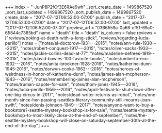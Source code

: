 +++
index = "-JunP8P2fCf3E6RAe9wh"
_sort_create_date = 1499867520
_sort_last_updated = 1499867520
_sort_publish_date = 1499867520
create_date = "2017-07-12T06:52:00-07:00"
publish_date = "2017-07-12T06:52:00-07:00"
date = "2017-07-12T06:52:00-07:00"
last_updated = "2017-07-12T06:52:00-07:00"
preview_url = "0366559a-0a66-cf51-69a0-65844c7385bd"
name = "death"
title = "death"
is_column = false
reviews = ["reviews/poking-at-death-with-a-long-stick", "reviews/regarding-lucia-perillo"]
notes = ["notes/el-doctorow-1931---2015", "notes/ann-rule-1930---2015", "notes/robert-conquest-1917---2015", "notes/oliver-sacks-1933---2015", "notes/jackie-collins-dead-at-77", "notes/madeline-defrees-1919---2015", "notes/david-bowies-100-favorite-books", "notes/umberto-eco-1932---2016", "notes/anita-brookner-1928-2016", "notes/katherine-dunn-1945-2016", "notes/darwyn-cooke-1962---2016", "notes/heroes-of-weirdness-in-honor-of-katherine-dunn", "notes/james-alan-mcpherson-1943---2016", "notes/remembering-james-alan-mcpherson", "notes/truman-capote-for-sale", "notes/thom-jones-1945---2016", "notes/lucia-perillo-1956---2016", "notes/april-festival-to-shut-down-after-one-big-circus-in-2017", "notes/dead-writer-returns-as-robot", "notes/one-month-since-her-passing-seattles-literary-community-still-mourns-joan-swift", "notes/denis-johnson-1949---2017", "notes/anyone-want-to-buy-a-bookstore?-seattle-mystery-bookshop-is-for-sale", "notes/seattle-mystery-bookshop-to-most-likely-close-at-the-end-of-september", "notes/the-seattle-mystery-bookshop-will-close-on-saturday-september-30th-at-the-end-of-the-day"]
+++


